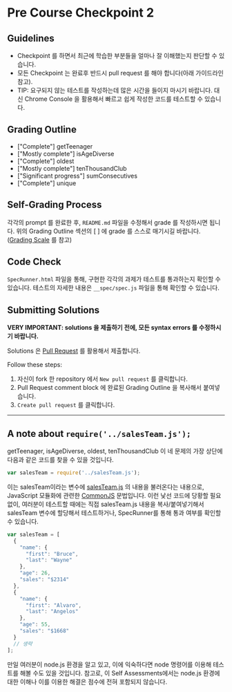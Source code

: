 # Pre Course Checkpoint 2

## Guidelines

- Checkpoint 를 하면서 최근에 학습한 부분들을 얼마나 잘 이해했는지 판단할 수 있습니다.
- 모든 Checkpoint 는 완료후 반드시 pull request 를 해야 합니다(아래 가이드라인 참고).
- TIP: 요구되지 않는 테스트를 작성하는데 많은 시간을 들이지 마시기 바랍니다. 대신 Chrome Console 을 활용해서 빠르고 쉽게 작성한 코드를 테스트할 수 있습니다.


## Grading Outline

- ["Complete"] getTeenager
- ["Mostly complete"] isAgeDiverse
- ["Complete"] oldest
- ["Mostly complete"] tenThousandClub
- ["Significant progress"] sumConsecutives
- ["Complete"] unique

## Self-Grading Process

각각의 prompt 를 완료한 후, `README.md` 파일을 수정해서 grade 를 작성하시면 됩니다. 위의 Grading Outline 섹션의 [ ] 에 grade 를 스스로 매기시길 바랍니다. ([Grading Scale](/grading-scale.md) 를 참고)

## Code Check

`SpecRunner.html` 파일을 통해, 구현한 각각의 과제가 테스트를 통과하는지 확인할 수 있습니다. 테스트의 자세한 내용은 `__spec/spec.js` 파일을 통해 확인할 수 있습니다.

## Submitting Solutions

**VERY IMPORTANT: solutions 을 제출하기 전에, 모든 syntax errors 를 수정하시기 바랍니다.**

Solutions 은 [Pull Request](https://help.github.com/articles/using-pull-requests) 를 활용해서 제출합니다.

Follow these steps:

1. 자신이 fork 한 repository 에서 `New pull request` 를 클릭합니다.
2. Pull Request comment block 에 완료된 Grading Outline 을 복사해서 붙여넣습니다.
3. `Create pull request` 를 클릭합니다.

* * *

## A note about `require('../salesTeam.js');`

getTeenager, isAgeDiverse, oldest, tenThousandClub 이 네 문제의 가장 상단에 다음과 같은 코드를 찾을 수 있을 것입니다.
```javascript
var salesTeam = require('../salesTeam.js');
```
이는 salesTeam이라는 변수에 [salesTeam.js](/salesTeam.js) 의 내용을 불러온다는 내용으로, JavaScript 모듈화에 관련한 [CommonJS](http://www.commonjs.org/) 문법입니다. 이런 낯선 코드에 당황할 필요 없이, 여러분이 테스트할 때에는 직접 salesTeam.js 내용을 복사/붙여넣기해서 salesTeam 변수에 할당해서 테스트하거나, SpecRunner를 통해 통과 여부를 확인할 수 있습니다.

```javascript
var salesTeam = [
  {
    "name": {
      "first": "Bruce",
      "last": "Wayne"
    },
    "age": 26,
    "sales": "$2314"
  },
  {
    "name": {
      "first": "Alvaro",
      "last": "Angelos"
    },
    "age": 55,
    "sales": "$1668"
  }
  // 생략
];
```
만일 여러분이 node.js 환경을 알고 있고, 이에 익숙하다면 node 명령어를 이용해 테스트를 해볼 수도 있을 것입니다. 참고로, 이 Self Assessments에서는 node.js 환경에 대한 이해나 이를 이용한 해결은 점수에 전혀 포함되지 않습니다.
